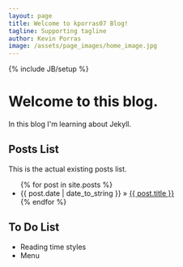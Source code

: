 ```yaml
---
layout: page
title: Welcome to kporras07 Blog!
tagline: Supporting tagline
author: Kevin Porras
image: /assets/page_images/home_image.jpg
---
```

{% include JB/setup %}

# Welcome to this blog.
In this blog I'm learning about Jekyll.

## Posts List

This is the actual existing posts list.


<ul class="posts">
  {% for post in site.posts %}
    <li><span>{{ post.date | date_to_string }}</span> &raquo; <a href="{{ BASE_PATH }}{{ post.url }}">{{ post.title }}</a></li>
  {% endfor %}
</ul>

## To Do List
- Reading time styles
- Menu

